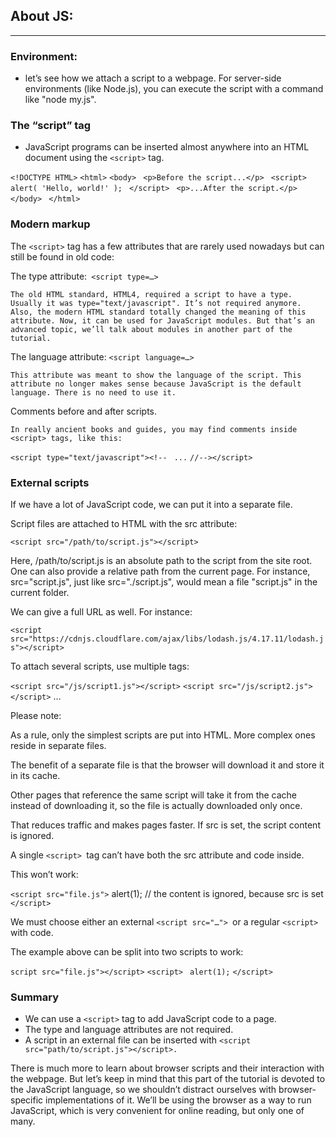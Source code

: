 ## About JS:

---

### Environment:

- let’s see how we attach a script to a webpage. For server-side environments (like Node.js), you can execute the script with a command like "node my.js".

### The “script” tag

- JavaScript programs can be inserted almost anywhere into an HTML document using the `<script>` tag.

`<!DOCTYPE HTML>`
`<html>`
`<body>`
` <p>Before the script...</p>`
` <script>`
` alert( 'Hello, world!' );`
` </script>`
` <p>...After the script.</p>`
`</body>`
` </html>`

### Modern markup

The `<script>` tag has a few attributes that are rarely used nowadays but can still be found in old code:

The type attribute:` <script type=…>`

    The old HTML standard, HTML4, required a script to have a type. Usually it was type="text/javascript". It’s not required anymore. Also, the modern HTML standard totally changed the meaning of this attribute. Now, it can be used for JavaScript modules. But that’s an advanced topic, we’ll talk about modules in another part of the tutorial.

The language attribute: `<script language=…>`

    This attribute was meant to show the language of the script. This attribute no longer makes sense because JavaScript is the default language. There is no need to use it.

Comments before and after scripts.

    In really ancient books and guides, you may find comments inside <script> tags, like this:

`<script type="text/javascript"><!--`
` ...`
`//--></script>`

### External scripts

If we have a lot of JavaScript code, we can put it into a separate file.

Script files are attached to HTML with the src attribute:

`<script src="/path/to/script.js"></script>`

Here, /path/to/script.js is an absolute path to the script from the site root. One can also provide a relative path from the current page. For instance, src="script.js", just like src="./script.js", would mean a file "script.js" in the current folder.

We can give a full URL as well. For instance:

`<script src="https://cdnjs.cloudflare.com/ajax/libs/lodash.js/4.17.11/lodash.js"></script>`

To attach several scripts, use multiple tags:

`<script src="/js/script1.js"></script>`
`<script src="/js/script2.js"></script>`
…

Please note:

As a rule, only the simplest scripts are put into HTML. More complex ones reside in separate files.

The benefit of a separate file is that the browser will download it and store it in its cache.

Other pages that reference the same script will take it from the cache instead of downloading it, so the file is actually downloaded only once.

That reduces traffic and makes pages faster.
If src is set, the script content is ignored.

A single `<script> `tag can’t have both the src attribute and code inside.

This won’t work:

`<script src="file.js">`
alert(1); // the content is ignored, because src is set
`</script>`

We must choose either an external `<script src="…"> `or a regular `<script>` with code.

The example above can be split into two scripts to work:

`script src="file.js"></script>`
`<script>`
` alert(1);`
`</script>`

### Summary

- We can use a `<script>` tag to add JavaScript code to a page.
- The type and language attributes are not required.
- A script in an external file can be inserted with `<script src="path/to/script.js"></script>.`

There is much more to learn about browser scripts and their interaction with the webpage. But let’s keep in mind that this part of the tutorial is devoted to the JavaScript language, so we shouldn’t distract ourselves with browser-specific implementations of it. We’ll be using the browser as a way to run JavaScript, which is very convenient for online reading, but only one of many.
